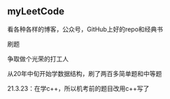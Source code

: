 ## myLeetCode

看各种各样的博客，公众号，GitHub上好的repo和经典书

刷题

争取做个光荣的打工人

从20年中旬开始学数据结构，刷了两百多简单题和中等题

21.3.23：在学c++，所以机考前的题目改用c++写了
